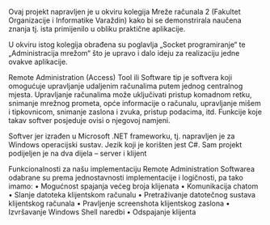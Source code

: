 Ovaj projekt napravljen je u okviru kolegija Mreže računala 2 (Fakultet Organizacije i Informatike Varaždin) kako bi se demonstrirala naučena znanja tj. ista primijenilo u obliku praktične aplikacije.

U okviru istog kolegija  obrađena su poglavlja „Socket programiranje“ te „Administracija mrežom“ što je upravo i dalo ideju za realizaciju jedne ovakve aplikacije. 

Remote Administration (Access) Tool ili Software tip je softvera koji omogućuje upravljanje udaljenim računalima putem jednog centralnog mjesta. Upravljanje računalima može uključivati pristup komadnom retku, snimanje mrežnog prometa, opće informacije o računalu, upravljanje mišem i tipkovnicom, snimanje zaslona i zvuka, pristup podacima, itd. Funkcije koje takav softver posjeduje ovisi o njegovoj namjeni.

Softver jer izrađen u Microsoft .NET frameworku, tj. napravljen je za Windows operacijski sustav. Jezik koji je korišten jest C#. Sam projekt podijeljen je na dva dijela – server i klijent

Funkcionalnosti za našu implementaciju Remote Administration Softwarea odabrane su prema jednostavnosti implementacije i logičnosti, pa tako imamo:
•	Mogućnost spajanja većeg broja klijenata
•	Komunikacija chatom
•	Slanje datoteka klijentskom računalu
•	Pretraživanje datotečnog sustava klijentskog računala
•	Pravljenje screenshota klijentskog zaslona
•	Izvršavanje Windows Shell naredbi
•	Odspajanje klijenta
